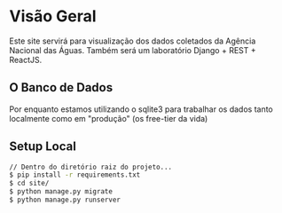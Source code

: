 # Visão Geral

Este site servirá para visualização dos dados coletados da Agência Nacional das Águas. Também será um laboratório Django + REST + ReactJS.

## O Banco de Dados

Por enquanto estamos utilizando o sqlite3 para trabalhar os dados tanto localmente como em "produção" (os free-tier da vida)

## Setup Local

```sh
// Dentro do diretório raiz do projeto...
$ pip install -r requirements.txt
$ cd site/
$ python manage.py migrate
$ python manage.py runserver
```